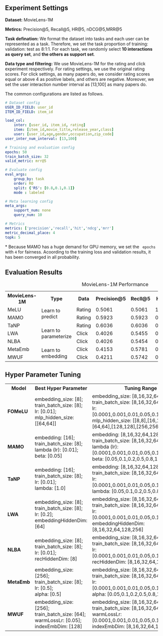 ## Experiment Settings

**Dataset:** MovieLens-1M

**Metircs:** Precision@5, Recall@5, HR@5, nDCG@5,MRR@5

**Task defination:** We format the dataset into tasks and each user can be represented as a task. Therefore, we set the task proportion of training: validation: test as 8:1:1. For each task, we randomly select **10 interactions as query set**, and **the others as support set**.

**Data type and filtering:** We use MovieLens-1M for the rating and click experiment respectively. For rating settings, we use the original rating scores. For click settings, as many papers do, we consider rating scores equal or above 4 as positive labels, and others are negative. Moreover, we set the user interaction number interval as [13,100] as many papers do.

The common configurations are listed as follows.

```yaml
# Dataset config
USER_ID_FIELD: user_id
ITEM_ID_FIELD: item_id

load_col:
    inter: [user_id, item_id, rating]
    item: [item_id,movie_title,release_year,class]
    user: [user_id,age,gender,occupation,zip_code]
user_inter_num_interval: [13,100]

# Training and evaluation config
epochs: 50
train_batch_size: 32
valid_metric: mrr@5

# Evaluate config
eval_args:
    group_by: task
    order: RO
    split: {'RS': [0.8,0.1,0.1]}
    mode : labeled

# Meta learning config
meta_args:
    support_num: none
    query_num: 10

# Metrics
metrics: ['precision','recall','hit','ndcg','mrr']
metric_decimal_place: 4
topk: 5
```

\* Because MAMO has a huge demand for GPU memory, we set the ` epochs` with `4` for fairness. Acoording to the training loss and validation results, it has been converged in all probability.

## Evaluation Results

<table>
  <caption>MovieLens-1M Performance</caption>
  <tr>
  	<th>MovieLens-1M</th>
    <th>Type</th>
    <th>Data</th>
    <th>Precision@5</th>
    <th>Recll@5</th>
    <th>HR@5</th>
    <th>nDCG@5</th>
    <th>MRR@5</th>
  </tr>
  <tr>
  	<td>MeLU</td>
    <td rowspan="2">Learn to predict</td>
    <td>Rating</td>
    <td>0.5061</td>
    <td>0.5061</td>
    <td>1.0000</td>
    <td>0.5044</td>
    <td>0.7016</td>
  </tr>
  <tr>
  	<td>MAMO</td>
    <td>Rating</td>
    <td>0.5923</td>
    <td>0.5923</td>
    <td>0.9968</td>
    <td>0.6079</td>
    <td>0.8073</td>
  </tr>
  <tr>
  	<td>TaNP</td>
    <td rowspan="3">Learn to parameterize</td>
    <td>Rating</td>
    <td>0.6036</td>
    <td>0.6036</td>
    <td>0.9970</td>
    <td>0.6145</td>
    <td>0.7993</td>
  </tr>
  <tr>
  	<td>LWA</td>
    <td>Click</td>
    <td>0.4026</td>
    <td>0.5455</td>
    <td>0.9010</td>
    <td>0.4881</td>
    <td>0.5816</td>
  </tr>
  <tr>
  	<td>NLBA</td>
    <td>Click</td>
    <td>0.4026</td>
    <td>0.5454</td>
    <td>0.9010</td>
    <td>0.4880</td>
    <td>0.5816</td>
  </tr>
  <tr>
  	<td>MetaEmb</td>
    <td rowspan="2">Learn to embedding</td>
    <td>Click</td>
    <td>0.4153</td>
    <td>0.5781</td>
    <td>0.9297</td>
    <td>0.5409</td>
    <td>0.6668</td>
  </tr>
  <tr>
  	<td>MWUF</td>
    <td>Click</td>
    <td>0.4211</td>
    <td>0.5742</td>
    <td>0.9073</td>
    <td>0.5331</td>
    <td>0.6384</td>
  </tr>
</table>


## Hyper Parameter Tuning

<table>
  <tr>
  	<th>Model</th>
    <th>Best Hyper Parameter</th>
    <th>Tuning Range</th>
  </tr>
  <tr>
    <td><b>FOMeLU</b></td>
    <td>embedding_size: [8];<br>
      train_batch_size: [8];<br>
      lr: [0.01];<br>
      mlp_hidden_size: [[64,64]]</td>
    <td>embedding_size: [8,16,32,64,128,256];<br>
      train_batch_size: [8,16,32,64,128,256];<br>
      lr: [0.0001,0.001,0.01,0.05,0.1,0.2,0.5,1.0];<br>
      mlp_hidden_size: [[8,8],[16,16],[32,32],[64,64],[128,128],[256,256]]</td>
  </tr>
  <tr>
  	<td><b>MAMO</b></td>
    <td>embedding: [16];<br>
      train_batch_size: [8];<br>
      lambda (lr): [0.01];<br>
      beta: [0.05]</td>
    <td>embedding: [8,16,32,64,128,256];<br>
      train_batch_size: [8,16,32,64,128,256];<br>
      lambda (lr): [0.0001,0.001,0.01,0.05,0.1,0.2,0.5,1.0];<br>
      beta: [0.05,0.1,0.2,0.5,0.8,1.0]</td>
  </tr>
  <tr>
    <td><b>TaNP</b></td>
    <td>embedding: [16];<br>
      train_batch_size: [8];<br>
      lr: [0.01];<br>
      lambda: [1.0]</td>
    <td>embedding: [8,16,32,64,128,256];<br>
      train_batch_size: [8,16,32,64,128,256];<br>
      lr: [0.0001,0.001,0.01,0.05,0.1,0.2,0.5,1.0];<br>
      lambda: [0.05,0.1,0.2,0.5,0.8,1.0]</td>
  </tr>
  <tr>
    <td><b>LWA</b></td>
    <td>embedding_size: [8];<br>
      train_batch_size: [8];<br>
      lr: [0.2];<br>
      embeddingHiddenDim: [64]</td>
    <td>embedding_size: [8,16,32,64,128,256];<br>
      train_batch_size: [8,16,32,64,128,256];<br>
      lr: [0.0001,0.001,0.01,0.05,0.1,0.2,0.5,1.0];<br>
      embeddingHiddenDim: [8,16,32,64,128,256]</td>
  </tr>
  <tr>
    <td><b>NLBA</b></td>
    <td>embedding_size: [8];<br>
      train_batch_size: [8];<br>
      lr: [0.01];<br>
      recHiddenDim: [8]</td>
    <td>embedding_size: [8,16,32,64,128,256];<br>
      train_batch_size: [8,16,32,64,128,256];<br>
      lr: [0.0001,0.001,0.01,0.05,0.1,0.2,0.5,1.0];<br>
      recHiddenDim: [8,16,32,64,128,256]</td>
  </tr>
  <tr>
    <td><b>MetaEmb</b></td>
    <td>embedding_size: [256];<br>
      train_batch_size: [8];<br>
      lr: [0.5];<br>
      alpha: [0.5]</td>
    <td>embedding_size: [8,16,32,64,128,256];<br>
      train_batch_size: [8,16,32,64,128,256];<br>
      lr: [0.0001,0.001,0.01,0.05,0.1,0.2,0.5,1.0];<br>
      alpha: [0.05,0.1,0.2,0.5,0.8,1.0]</td>
  </tr>
  <tr>
    <td><b>MWUF</b></td>
    <td>embedding_size: [256];<br>
      train_batch_size: [64];<br>
      warmLossLr: [0.05];<br>
      indexEmbDim: [128]</td>
    <td>embedding_size: [8,16,32,64,128,256];<br>
      train_batch_size: [8,16,32,64,128,256];<br>
      warmLossLr: [0.0001,0.001,0.01,0.05,0.1,0.2,0.5,1.0];<br>
      indexEmbDim: [8,16,32,64,128,256]</td>
  </tr>
</table>